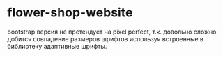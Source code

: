 # flower-shop-website
bootstrap версия не претендует на pixel perfect, т.к. довольно сложно добится совпадение размеров шрифтов используя встроенные в библиотеку адаптивные шрифты.
